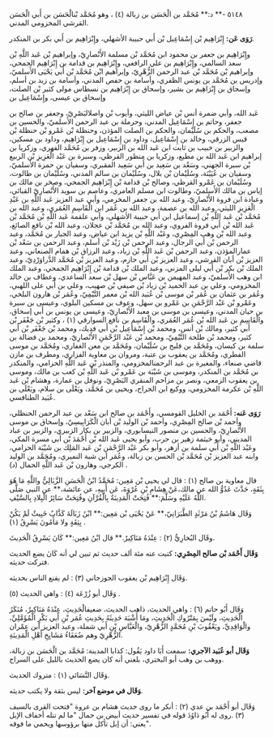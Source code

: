 ٥١٤٨ -** د:** مُحَمَّد بن الْحَسَن بن زبالة (٤) ، وهو مُحَمَّد بْنالْحَسَن بن أَبي الْحَسَن القرشي المخزومي المدني.

**رَوَى عَن:** إِبْرَاهِيم بْن إِسْمَاعِيل بْن أَبي حبيبة الأشهلي، وإِبْرَاهِيم بن أَبي بكر بن المنكدر.

وإِبْرَاهِيم بن جعفر بن محمود ابن مُحَمَّد بْن مسلمة الأَنْصارِيّ، وإبراهيم بْن عَبد اللَّهِ بْن سعد السالمي، وإِبْرَاهِيم بن علي الرافعي، وإِبْرَاهِيم بن قدامة بن إِبْرَاهِيم الجمحي، وإبراهيم بْن مُحَمَّد بْن عبد الرحمن الزُّهْرِيّ، وإبراهيم ابْن مُحَمَّد بْن أَبي يَحْيَى الأَسلميّ، وإدريس بن مُحَمَّد بن يونس الظفري، وأسامة بن حفص المدني، وأسامة بن زيد بن أسلم، وإسحاق بن إِبْرَاهِيم بن بشير، وإسحاق بن إِبْرَاهِيم بن نسطاس مولى كثير بْن الصلت، وإسحاق بن عيسى، وإِسْمَاعِيل بن

عَبد الله، وأبي ضمرة أنس بْن عياض الليثي، وأيوب بْن واصلالبَصْرِيّ، وجعفر بن صالح بن جعفر، وحاتم بن إِسْمَاعِيل المدني، وحرملة بن عبد الرحمن الأَسلميّ، والحسين بن مصعب، والحكم بن سُلَيْمان، والحكم بن الصلت المؤذن، وحنظلة بْن عَمْرو بْن حنظلة بْن قيس الزرقي، وخالد بن إِسْمَاعِيل، وداود بن إِسْمَاعِيل بن إِبْرَاهِيم، وداود بن مسكين، والزبير بن خبيب بن ثابت ابن عَبد الله بن الزبير، وزفر بن مُحَمَّد الفهري، وزكريا بن إبراهيم ابن عَبد الله بن مطيع، وزكريا بن منظور القرظي، وسبرة بن عَبْد الْعَزِيزِ بْن الربيع بْن سبرة الجهني، وسَعْد بن سَعِيد بن أَبي سَعِيد المقبري، وسفيان بن حمزة الأَسلميّ، وسفيان بن عُيَيْنَة، وسُلَيْمان بْن بلال، وسُلَيْمان بن سالم المدني، وسُلَيْمان بن طالوت، وسُلَيْمان بن عَمْرو القرظي، وصالح بْن قدامة بْن إِبْرَاهِيم الجمحي، وصخر بن مالك بن إياس بن مالك الأَسلميّ، وطالوت ابن مسلم العامري، وعاصم بن سويد الأَنْصارِيّ القبائي، وعبادة ابن فروة الأَنْصارِيّ، وعبد الله بن جعفر المخرمي، وأبي عبد العزيز عَبد اللَّهِ بن عَبْدِ الْعَزِيزِ الليثي، وعبد الله بن عصمة، وعبد الله بن عُمَر ابن الْقَاسِمِ العُمَري، وعبد الله بن مُحَمَّد بْن عَبد اللَّهِ بْن إسماعيل ابن أَبي حبيبة الأشهلي، وأبي علقمة عَبد اللَّهِ بْن مُحَمَّد بْن عَبد الله بْن أَبي فروة الفروي، وعبد الله بن مُحَمَّد بْن عجلان، وعبد الله بْن نافع الصائغ، وعبد الله بْن وهب المِصْرِي، وعَبْد اللَّهِ بْن يزيد ابن عياض، وعبد الجبار بن مُحَمَّد، وعبد الرحمن بْن أَبي الرجال، وعبد الرحمن بْن زَيْد بْن أسلم، وعبد الرحمن بن سَعْد بْن عمارالمؤذن، وعبد الرحمن بْن عَبد اللَّهِ بْن زياد، وعبد الرزاق بْن همام الصنعاني، وعبد العزيز بْن أبان القرشي، وعبد العزيز بْن أَبي حازم، وعبد العزيز بْن مُحَمَّد الدَّراوَرْدِيّ، وعبد الملك بْن بكر بْن أَبي ليلى المزني، وعبد الملك بْن قدامة بْن إِبْرَاهِيم الجمحي، وعبد الملك ابن وهب الأَسلميّ، وعبد المهيمن بن عَبَّاس بْن سهل بْن سعد الساعدي، وعطاف بن خالد المخزومي، وعلي بن عبد الحميد بْن زياد بْن صيفي بْن صهيب، وعلي بن أَبي على اللهبي، وعُمَر بن عثمان بن عُمَر بْن موسى بْن عُبَيد الله بْن معمر التَّيْمِيّ، وعُمَر بْن هارون البلخي، وعَمْرو بْن عَبْد الرَّحْمَنِ بن عَمْرو بن سهل، وعوف بن مسكين البلوي، وعيسى بن سبرة بن حيان المدني، وعيسى بن موسى بن معبد الأَنْصارِيّ، وعيسى بن يونس بن أَبي إسحاق، والْقَاسِمِ بن عَبد الله بْن عُمَر العُمَري، والْقَاسِمِ بن نافع السوارقي (١) ، وكثير بْن جَعْفَر بْن أَبي كثير، ومالك بْن أنس، ومحمد بْن إِسْمَاعِيل بْن أَبي فديك، ومحمد بْن جَعْفَر بْن أَبي كثير، ومحمد بْن طلحة التَّيْمِيّ، ومحمد بْن عَبْد الرَّحْمَنِ الأَنْصارِيّ، ومحمد بن فضالة بن سلمة بن كيسان، ومُحَمَّد بن فليح بن سُلَيْمان، ومُحَمَّد بن معن الغفاري، ومُحَمَّد بن موسى الفطري، ومُحَمَّد بن يعقوب بن عتبة، ومروان بن معاوية الفزاري، ومطرف بن مازن قاضي صنعاء، والمغيرة بن عبد الرحمنالمخزومي، والمنذر بْن عَبد اللَّهِ الحزامي، والمنكدر بن مُحَمَّد بن المنكدر، وموسى بن شَيْبَة بن عَمْرو بْن عَبد اللَّهِ بْن كعب بن مالك، وموسى بن يعقوب الزمعي، ونصر بن مزاحم المنقري البَصْرِيّ، ونوفل بن عمارة، وهشام بْن عَبد اللَّهِ بْن عكرمة المخزومي، ووكيع ابن الجراح، ويحيى بن مُحَمَّد، ويَعْلَى بن سلام، ويَعْلَى بن عُبَيد الطنافسي.

**رَوَى عَنه:** أَحْمَد بن الخليل القومسي، وأَحْمَد بن صالح ابن سَعْد بن عبد الرحمن الحنظلي، وأحمد بْن صالح المِصْرِي، وأحمد بْن الوليد بْن أبان الْكَرَابِيسِيّ، وإسحاق بن موسى الأَنْصارِيّ، والحسين بن منصور النيسابوري، والزبير بن بكار الزبيري، والزبير بن عباد المديني، وأبو خيثمة زهير بن حرب، وأبو يحيى عَبد الله بْن أَحْمَدَ بْن أَبي مسرة المكي، وعَبْد اللَّهِ بْن أَبي سلمة بن أزهر، وأبو بكر عَبْد الرَّحْمَنِ بْن عَبد المَلِك بن شَيْبَة الحزامي، وابنه عبد العزيز بْن مُحَمَّد بْن الحسن بن زبالة، وعُمَر ابن شبة النميري، ومُحَمَّد بن الوليد الكرجي، وهارون بْن عَبد اللَّهِ الحمال (د) .

قال معاوية بن صالح (١) : قال لي يحيى بْن مَعِين: مُحَمَّدُ ابْنُ الْحَسَنِ الزَّبَالِيُّ واللَّهِ مَا هُوَ بِثَقَةٍ، حَدَّثَ عَدُوُّ الله عن مالك،عَنْ هِشَامِ بْنِ عُرْوَةَ، عَن أَبِيهِ، عن عائشة،** عن النبي صَلَّى اللَّهُ عَلَيْهِ وسَلَّمَ:** فُتِحَتْ الْمَدِينَةُ بِالْقُرَّآنِ وفُتِحَتْ سَائِرُ الْبِلادِ بِالسَّيْفِ.

وَقَال هَاشَمُ بْنُ مَرْثَدٍ الطَّبَرَانِيّ،** عَنْ يَحْيَى بْن مَعِين:** ابْنُ زَبَالَةَ كَذَّابٌ خَبِيثٌ لَمْ يَكُنْ بِثِقَةٍ ولا مَأَمُونَ يَسْرِقُ (١) .

وقَال البُخارِيُّ (٢) : عِنْدَهُ مَنَاكِيرٌ.** قال ابْنُ مَعِين:** كَانَ يَسْرِقُ الْحَدِيثَ.

**وَقَال أَحْمَد بْن صالح المِصْرِي:** كتبت عنه مئة ألف حديث ثم تبين لي أنه كَانَ يضع الحديث فتركت حديثه.

وَقَال إِبْرَاهِيم بْن يعقوب الجوزجاني (٣) : لم يقنع الناس بحديثه.

وَقَال أبو زُرْعَة (٤) : واهي الحديث (٥) .

وَقَال أَبُو حاتم (٦) : واهي الحديث، ذاهب الحديث، ضعيفالْحَدِيثِ، عِنْدَهُ مَنَاكِيرٌ، مُنَكَرُ الْحَدِيثِ، ولَيْسَ بِمَتْرُوكِ الْحَدِيثِ، ومَا أَشْبَهَ حَدِيثَهُ بِحَدِيثِ عُمَر بْنِ أَبي بَكْرٍ الْمُؤَمَّلِيِّ، والْوَاقِدِيِّ، ويَعْقُوبَ بْنِ مُحَمَّدٍ الزُّهْرِيّ، والْعَبَّاسِ بْنِ أَبي شملة، وعبد العزيز ابن عِمْران الزُّهْرِيّ وهم ضُعَفَاءُ مَشَايِخِ أَهْلِ الْمَدِينَةِ.

**وَقَال أبو عُبَيد الآجري:** سمعت أَبَا داود يَقُول: كذابا المدينة: مُحَمَّد بن الْحَسَن بن زبالة، ووهب بن وهب أبو البختري، بلغني أنه كان يضع الحديث بالليل على السراج.

وَقَال النَّسَائي (١) : متروك الحديث.

**وَقَال في موضع آخر:** ليس بثقة ولا يكتب حديثه.

وَقَال أبو أَحْمَد بن عدي (٢) : أنكر ما روى حديث هشام بن عروة "فتحت القرى بالسيف (٣) .روى له أَبُو دَاوُدَ قوله في تفسير حديث أبيض بن حمال "ما لم تنله أخفاف الإبل "يعني: أن إبل تأكل منها برؤوسها ويحمي ما فوقه.